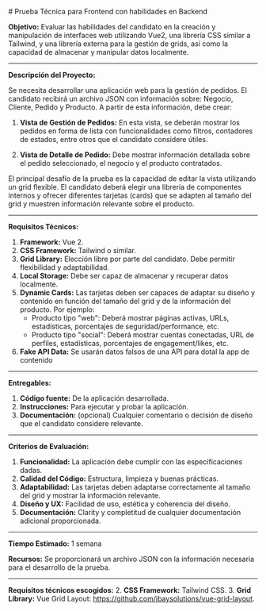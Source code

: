 # Prueba Técnica para Frontend con habilidades en Backend

**Objetivo:** Evaluar las habilidades del candidato en la creación y manipulación de interfaces web utilizando Vue2, una librería CSS similar a Tailwind, y una librería externa para la gestión de grids, así como la capacidad de almacenar y manipular datos localmente.

---

**Descripción del Proyecto:**

Se necesita desarrollar una aplicación web para la gestión de pedidos. El candidato recibirá un archivo JSON con información sobre: Negocio, Cliente, Pedido y Producto. A partir de esta información, debe crear:

1. **Vista de Gestión de Pedidos:** En esta vista, se deberán mostrar los pedidos en forma de lista con funcionalidades como filtros, contadores de estados, entre otros que el candidato considere útiles.

2. **Vista de Detalle de Pedido:** Debe mostrar información detallada sobre el pedido seleccionado, el negocio y el producto contratados.

El principal desafío de la prueba es la capacidad de editar la vista utilizando un grid flexible. El candidato deberá elegir una librería de componentes internos y ofrecer diferentes tarjetas (cards) que se adapten al tamaño del grid y muestren información relevante sobre el producto.

---

**Requisitos Técnicos:**
1. **Framework:** Vue 2.
2. **CSS Framework:** Tailwind o similar.
3. **Grid Library:** Elección libre por parte del candidato. Debe permitir flexibilidad y adaptabilidad.
4. **Local Storage:** Debe ser capaz de almacenar y recuperar datos localmente.
5. **Dynamic Cards:** Las tarjetas deben ser capaces de adaptar su diseño y contenido en función del tamaño del grid y de la información del producto. Por ejemplo:
    - Producto tipo "web": Deberá mostrar páginas activas, URLs, estadísticas, porcentajes de seguridad/performance, etc.
    - Producto tipo "social": Deberá mostrar cuentas conectadas, URL de perfiles, estadísticas, porcentajes de engagement/likes, etc.
6. **Fake API Data:** Se usarán datos falsos de una API para dotal la app de contenido

---

**Entregables:**
1. **Código fuente:** De la aplicación desarrollada.
2. **Instrucciones:** Para ejecutar y probar la aplicación.
3. **Documentación:** (opcional) Cualquier comentario o decisión de diseño que el candidato considere relevante.

---

**Criterios de Evaluación:**
1. **Funcionalidad:** La aplicación debe cumplir con las especificaciones dadas.
2. **Calidad del Código:** Estructura, limpieza y buenas prácticas.
3. **Adaptabilidad:** Las tarjetas deben adaptarse correctamente al tamaño del grid y mostrar la información relevante.
4. **Diseño y UX:** Facilidad de uso, estética y coherencia del diseño.
5. **Documentación:** Clarity y completitud de cualquier documentación adicional proporcionada.

---

**Tiempo Estimado:** 1 semana

**Recursos:** Se proporcionará un archivo JSON con la información necesaria para el desarrollo de la prueba.

---

**Requisitos técnicos escogidos:** 
2. **CSS Framework:** Tailwind CSS.
3. **Grid Library:** Vue Grid Layout: https://github.com/jbaysolutions/vue-grid-layout.
